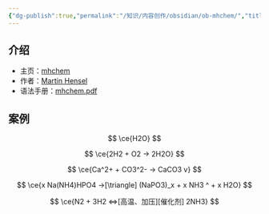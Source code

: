```yaml
---
{"dg-publish":true,"permalink":"/知识/内容创作/obsidian/ob-mhchem/","title":"mhchem","tags":["内容创作","obsidian","latex","mhchem"],"noteIcon":""}
---
```



## 介绍

- 主页：[mhchem](https://ctan.org/pkg/mhchem)
- 作者：[Martin Hensel](https://ctan.org/author/hensel)
- 语法手册：[mhchem.pdf](https://ctan.math.illinois.edu/macros/latex/contrib/mhchem/mhchem.pdf)


## 案例


$$
\ce{H2O}
$$

$$
\ce{2H2 + O2 -> 2H2O}
$$

$$
\ce{Ca^2+ + CO3^2- -> CaCO3 v}
$$

$$
\ce{x Na(NH4)HPO4 ->[\triangle] (NaPO3)_x + x NH3 ^ + x H2O}
$$

$$
\ce{N2 + 3H2 <=>[高温、加压][催化剂] 2NH3}
$$

